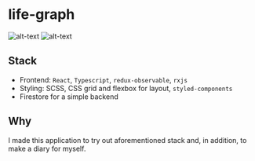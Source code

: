 # life-graph

![alt-text](https://res.cloudinary.com/dyqwnbgpw/image/upload/v1578601307/shop/Screenshot_from_2020-01-09_22-21-09.png)
![alt-text](https://res.cloudinary.com/dyqwnbgpw/image/upload/v1578600201/shop/Screenshot_from_2020-01-09_21-56-52.png)

## Stack

- Frontend: `React`, `Typescript`, `redux-observable`, `rxjs`
- Styling: SCSS, CSS grid and flexbox for layout, `styled-components`
- Firestore for a simple backend

## Why

I made this application to try out aforementioned stack and, in addition, to make a diary for myself.
